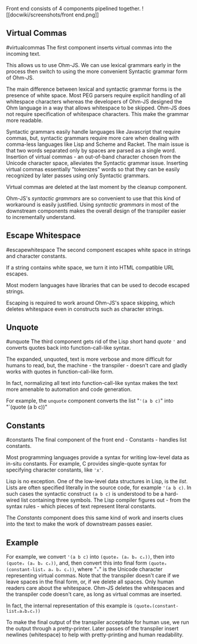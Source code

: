 
Front end consists of 4 components pipelined together.
![[docwiki/screenshots/front end.png]]
## Virtual Commas
#virtualcommas
The first component inserts virtual commas into the incoming text.

This allows us to use Ohm-JS.  We can use lexical grammars early in the process then switch to using the more convenient Syntactic grammar form of Ohm-JS.

The main difference between lexical and syntactic grammar forms is the presence of white space.  Most PEG parsers require explicit handling of all whitespace characters whereas the developers of Ohm-JS designed the Ohm language in a way that allows whitespace to be skipped.  Ohm-JS does not require specification of whitespace characters.  This make the grammar more readable.

Syntactic grammars easily handle languages like Javascript that require commas, but, syntactic grammars require more care when dealing with comma-less languages like Lisp and Scheme and Racket.  The main issue is that two words separated only by spaces are parsed as a single word.  Insertion of virtual commas - an out-of-band character chosen from the Unicode character space, alleviates the Syntactic grammar issue.  Inserting virtual commas essentially "tokenizes" words so that they can be easily recognized by later passes using only Syntactic grammars.

Virtual commas are deleted at the last moment by the cleanup component.

Ohm-JS's *syntactic grammars* are so convenient to use that this kind of workaround is easily justified.  Using *syntactic grammars* in most of the downstream components makes the overall design of the transpiler easier to incrementally understand.
## Escape Whitespace
#escapewhitespace
The second component escapes white space in strings and character constants.

If a string contains white space, we turn it into HTML compatible URL escapes.

Most modern languages have libraries that can be used to decode escaped strings.

Escaping is required to work around Ohm-JS's space skipping, which deletes whitespace even in constructs such as character strings.
## Unquote
#unquote
The third component gets rid of the Lisp short hand *quote* `'` and converts quotes back into function-call-like syntax.

The expanded, unquoted, text is more verbose and more difficult for humans to read, but, the machine - the transpiler - doesn't care and gladly works with quotes in function-call-like form.

In fact, normalizing all text into function-call-like syntax makes the text more amenable to automation and code generation.

For example, the `unquote` component converts the list "`'(a b c)`" into "`(quote (a b c))"

## Constants
#constants
The final component of the front end - Constants - handles list constants.

Most programming languages provide a syntax for writing low-level data as in-situ constants.  For example, C provides single-quote syntax for specifying character constants, like `'x'`.

Lisp is no exception.  One of the low-level data structures in Lisp, is the *list*.  Lists are often specified literally in the source code, for example `'(a b c)`.  In such cases the syntactic construct `(a b c)` is understood to be a hard-wired list containing three symbols.  The Lisp compiler figures out - from the syntax rules - which pieces of text represent literal constants.

The *Constants* component does this same kind of work and inserts clues into the text to make the work of downstream passes easier.

## Example
For example, we convert `'(a b c)` into `(quoteₓ (aₓ bₓ cₓ))`, then into `(quoteₓ (aₓ bₓ cₓ))`, and, then convert this into final form `(quoteₓ (constant-listₓ aₓ bₓ cₓ))`, where "`ₓ`" is the Unicode character representing virtual commas.  Note that the transpiler doesn't care if we leave spaces in the final form, or, if we delete all spaces.  Only human readers care about the whitespace.  Ohm-JS deletes the whitespaces and the transpiler code doesn't care, as long as virtual commas are inserted.

In fact, the internal representation of this example is `(quoteₓ(constant-listₓaₓbₓcₓ))`

To make the final output of the transpiler acceptable for human use, we run the output through a pretty-printer. Later passes of the transpiler insert newlines (whitespace) to help with pretty-printing and human readability.
